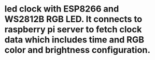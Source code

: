 # led clock with ESP8266 and WS2812B RGB LED. It connects to raspberry pi server to fetch clock data which includes time and RGB color and brightness configuration.

